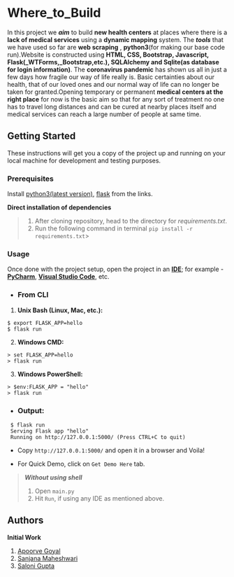 # Where_to_Build
In this project we ***aim*** to build **new health centers** at places where there is a **lack of medical services** using a **dynamic mapping** system. The ***tools*** that we have used so far are **web scraping** , **python3**(for making our base code run).Website is constructed using **HTML, CSS, Bootstrap, Javascript, Flask(_WTForms,_Bootstrap,etc.), SQLAlchemy and Sqlite(as database for login information)**. 
The **coronavirus pandemic** has shown us all in just a few days how fragile our way of life really is. Basic certainties about our health, that of our loved ones and our normal way of life can no longer be taken for granted.Opening temporary or permanent **medical centers at the right place** for now is the basic aim so that for any sort of treatment no one has to travel long distances and can be cured at nearby places itself and medical services can reach a large number of people at same time.

## Getting Started

These instructions will get you a copy of the project up and running on your local machine for development and testing purposes.

### Prerequisites

Install [python3(latest version)](https://www.python.org/downloads/), [flask](https://flask.palletsprojects.com/en/1.1.x/installation/) from the links.

**Direct installation of dependencies**
> 1. After cloning repository, head to the directory for *requirements.txt*.
> 2. Run the following command in terminal `pip install -r requirements.txt`>

### Usage

Once done with the project setup, open the project in an [**IDE**](https://wiki.python.org/moin/IntegratedDevelopmentEnvironments); for example - [**PyCharm**](https://www.jetbrains.com/pycharm/), [**Visual Studio Code**](https://code.visualstudio.com/), etc.

*  ### From CLI 

  1. **Unix Bash (Linux, Mac, etc.):**
  ```
  $ export FLASK_APP=hello
  $ flask run
  ```
  2. **Windows CMD:**
  ```
  > set FLASK_APP=hello
  > flask run
  ```
  3. **Windows PowerShell:**
   ```
  > $env:FLASK_APP = "hello"
  > flask run
  ```
* ### Output:
```
 $ flask run
 Serving Flask app "hello"
 Running on http://127.0.0.1:5000/ (Press CTRL+C to quit)
```

 * Copy `http://127.0.0.1:5000/` and open it in a browser and Voila!
 
 * For Quick Demo, click on `Get Demo Here` tab.

> ***Without using shell***
> 1. Open `main.py`
> 2. Hit `Run`, if using any IDE as mentioned above.

## Authors

**Initial Work**
1. [Apoorve Goyal](https://github.com/Apoorve73)
2. [Sanjana Maheshwari](https://github.com/sanjana-302)
3. [Saloni Gupta](https://github.com/salonigupta1)
 
